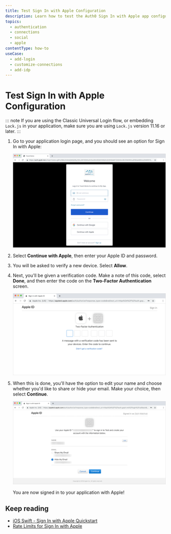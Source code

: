 ```yaml
---
title: Test Sign In with Apple Configuration
description: Learn how to test the Auth0 Sign In with Apple app configuration. 
topics:
  - authentication
  - connections
  - social
  - apple
contentType: how-to
useCase:
  - add-login
  - customize-connections
  - add-idp
---
```


# Test Sign In with Apple Configuration

::: note
If you are using the Classic Universal Login flow, or embedding `Lock.js` in your application, make sure you are using `Lock.js` version 11.16 or later.
:::

1. Go to your application login page, and you should see an option for Sign In with Apple:

    ![Apple Login Page](/media/articles/connections/social/apple/apple-login-page.png)

2. Select **Continue with Apple**, then enter your Apple ID and password.

3. You will be asked to verify a new device. Select **Allow**.

4. Next, you'll be given a verification code. Make a note of this code, select **Done**, and then enter the code on the **Two-Factor Authentication** screen.

    ![Apple Two-Factor Authentication](/media/articles/connections/social/apple/apple-2FA.png)

5. When this is done, you'll have the option to edit your name and choose whether you'd like to share or hide your email. Make your choice, then select **Continue**.

    ![Apple Email Preferences](/media/articles/connections/social/apple/apple-email-preferences.png)

    You are now signed in to your application with Apple!

## Keep reading

* [iOS Swift - Sign In with Apple Quickstart](/quickstart/native/ios-swift-siwa)
* [Rate Limits for Sign In with Apple](/policies/rate-limits#limits-on-sign-in-with-apple)
